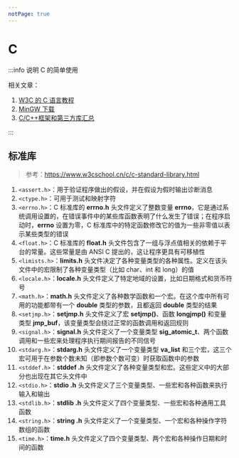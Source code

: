 ```yaml
---
notPage: true
---
```




# C

:::info 说明
C 的简单使用

相关文章：
1. [W3C 的 C 语言教程](https://www.w3cschool.cn/c/c-intro.html)
2. [MinGW 下载](https://www.w3cschool.cn/c/install-mingw.html)
3. [C/C++框架和第三方库汇总](https://zhuanlan.zhihu.com/p/414471607)

:::





## 标准库

> 参考：https://www.w3cschool.cn/c/c-standard-library.html

1. `<assert.h>`：用于验证程序做出的假设，并在假设为假时输出诊断消息
2. `<ctype.h>`：可用于测试和映射字符
3. `<errno.h>`：C 标准库的 **errno.h** 头文件定义了整数变量 **errno**，它是通过系统调用设置的，在错误事件中的某些库函数表明了什么发生了错误；在程序启动时，**errno** 设置为零，C 标准库中的特定函数修改它的值为一些非零值以表示某些类型的错误
4. `<float.h>`：C 标准库的 **float.h** 头文件包含了一组与浮点值相关的依赖于平台的常量。这些常量是由 ANSI C 提出的，这让程序更具有可移植性
5. `<limists.h>`：**limits.h** 头文件决定了各种变量类型的各种属性。定义在该头文件中的宏限制了各种变量类型（比如 char、int 和 long）的值
6. `<locale.h>`：**locale.h** 头文件定义了特定地域的设置，比如日期格式和货币符号
7. `<math.h>`：**math.h** 头文件定义了各种数学函数和一个宏。在这个库中所有可用的功能都带有一个 **double** 类型的参数，且都返回 **double** 类型的结果
8. `<setjmp.h>`：**setjmp.h** 头文件定义了宏 **setjmp()**、函数 **longjmp()** 和变量类型 **jmp_buf**，该变量类型会绕过正常的函数调用和返回规则
9.  `<signal.h>`：**signal.h** 头文件定义了一个变量类型 **sig_atomic_t**、两个函数调用和一些宏来处理程序执行期间报告的不同信号
10. `<stdarg.h>`：**stdarg.h** 头文件定义了一个变量类型 **va_list** 和三个宏，这三个宏可用于在参数个数未知（即参数个数可变）时获取函数中的参数
11. `<stddef.h>`：**stddef .h** 头文件定义了各种变量类型和宏。这些定义中的大部分也出现在其它头文件中
12. `<stdio.h>`：**stdio .h** 头文件定义了三个变量类型、一些宏和各种函数来执行输入和输出
13. `<stdlib.h>`：**stdlib .h** 头文件定义了四个变量类型、一些宏和各种通用工具函数
14. `<string.h>`：**string .h** 头文件定义了一个变量类型、一个宏和各种操作字符数组的函数
15. `<time.h>`：**time.h** 头文件定义了四个变量类型、两个宏和各种操作日期和时间的函数







